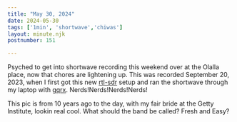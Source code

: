 ```yaml
---
title: "May 30, 2024"
date: 2024-05-30
tags: ['1min', 'shortwave','chiwas']
layout: minute.njk
postnumber: 151

---
```


Psyched to get into shortwave recording this weekend over at the Olalla place, now that chores are lightening up. This was recorded September 20, 2023, when I first got this new [rtl-sdr](https://www.rtl-sdr.com/buy-rtl-sdr-dvb-t-dongles/) setup and ran the shortwave through my laptop with [gqrx](https://www.gqrx.dk/). Nerds!Nerds!Nerds!Nerds! 

This pic is from 10 years ago to the day, with my fair bride at the Getty Institute, lookin real cool. What should the band be called? Fresh and Easy?